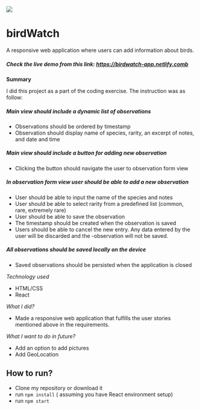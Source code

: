<img src="http://bikashxsharma.com/projects/thumbnails/birdwatch_thumbnail.png" />

# birdWatch
 A responsive web application where users can add information about birds. 
##### Check the live demo from this link: https://birdwatch-app.netlify.comb

**Summary**

I did this project as a part of the coding exercise. The instruction was as follow:
##### Main view should include a dynamic list of observations
- Observations should be ordered by timestamp
- Observation should display name of species, rarity, an excerpt of notes, and date and time
##### Main view should include a button for adding new observation
- Clicking the button should navigate the user to observation form view
##### In observation form view user should be able to add a new observation
- User should be able to input the name of the species and notes
- User should be able to select rarity from a predefined list (common, rare, extremely rare)
- User should be able to save the observation
- The timestamp should be created when the observation is saved
- Users should be able to cancel the new entry. Any data entered by the user will be discarded and the
-observation will not be saved.
##### All observations should be saved locally on the device
- Saved observations should be persisted when the application is closed  


*Technology used*
- HTML/CSS
- React


*What I did?*
- Made a responsive web application that fulfills the user stories mentioned above in the requirements.

*What I want to do in future?*
- Add an option to add pictures
- Add GeoLocation 

## How to run?
- Clone my repository or download it
- run `npm install` ( assuming you have React environment setup)
- run `npm start`



